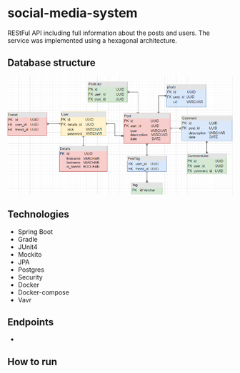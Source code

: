 # social-media-system
REStFul API including full information about the posts and users. The service was implemented using a hexagonal architecture.
## Database structure
![img.png](img.png)
## Technologies
* Spring Boot
* Gradle
* JUnit4
* Mockito
* JPA
* Postgres
* Security
* Docker
* Docker-compose
* Vavr
## Endpoints
*
## How to run
